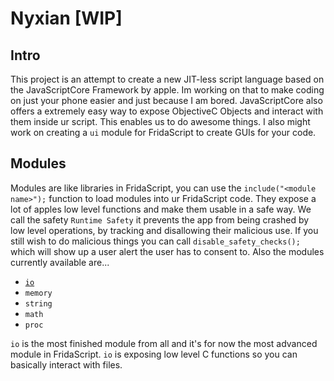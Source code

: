 # Nyxian [WIP]
## Intro
This project is an attempt to create a new JIT-less script language based on the JavaScriptCore Framework by apple. Im working on that to make coding on just your phone easier and just because I am bored. JavaScriptCore also offers a extremely easy way to expose ObjectiveC Objects and interact with them inside ur script. This enables us to do awesome things. I also might work on creating a `ui` module for FridaScript to create GUIs for your code.
## Modules
Modules are like libraries in FridaScript, you can use the `include("<module name>");` function to load modules into ur FridaScript code. They expose a lot of apples low level functions and make them usable in a safe way. We call the safety `Runtime Safety` it prevents the app from being crashed by low level operations, by tracking and disallowing their malicious use. If you still wish to do malicious things you can call `disable_safety_checks();` which will show up a user alert the user has to consent to. Also the modules currently available are...

- [`io`](FridaScript/Runtime/Modules/IO/IO.md)
- `memory`
- `string`
- `math`
- `proc`

`io` is the most finished module from all and it's for now the most advanced module in FridaScript. `io` is exposing low level C functions so you can basically interact with files.
